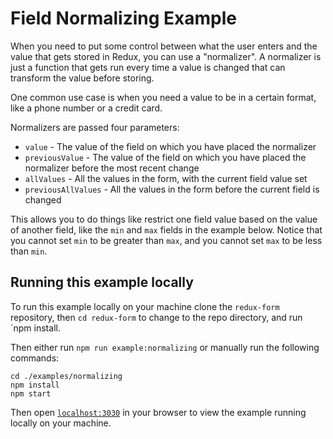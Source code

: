 # Field Normalizing Example

When you need to put some control between what the user enters and the value that gets stored in 
Redux, you can use a "normalizer". A normalizer is just a function that gets run every time a 
value is changed that can transform the value before storing.

One common use case is when you need a value to be in a certain format, like a phone number or a 
credit card.

Normalizers are passed four parameters:

* `value` - The value of the field on which you have placed the normalizer
* `previousValue` - The value of the field on which you have placed the normalizer before the 
most recent change
* `allValues` - All the values in the form, with the current field value set
* `previousAllValues` - All the values in the form before the current field is changed

This allows you to do things like restrict one field value based on the value of another field, 
like the `min` and `max` fields in the example below. Notice that you cannot set `min` to be 
greater than `max`, and you cannot set `max` to be less than `min`.

## Running this example locally

To run this example locally on your machine clone the `redux-form` repository,
then `cd redux-form` to change to the repo directory, and run `npm install.

Then either run `npm run example:normalizing` or manually run the
following commands:
```
cd ./examples/normalizing
npm install
npm start
```

Then open [`localhost:3030`](http://localhost:3030) in your
browser to view the example running locally on your machine.

